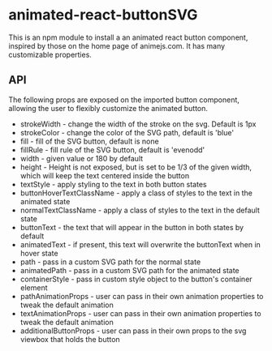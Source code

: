 # animated-react-buttonSVG
This is an npm module to install a an animated react button component, inspired by those on the  home page of animejs.com. It has many customizable properties.


## API
The following props are exposed on the imported button component, allowing the user to flexibly customize the animated button.

* strokeWidth              - change the width of the stroke on the svg. Default is 1px
* strokeColor              - change the color of the SVG path, default is 'blue'
* fill                     - fill of the SVG button, default is none
* fillRule                 - fill rule of the SVG button, default is 'evenodd'
* width                    - given value or 180 by default
* height                   - Height is not exposed, but is set to be 1/3 of the given width,
                             which will keep the text centered inside the button
* textStyle                - apply styling to the text in both button states
* buttonHoverTextClassName - apply a class of styles to the text in the animated state
* normalTextClassName      - apply a class of styles to the text in the default state
* buttonText               - the text that will appear in the button in both states by default
* animatedText             - if present, this text will overwrite the buttonText when in hover state
* path                     - pass in a custom SVG path for the normal state
* animatedPath             - pass in a custom SVG path for the animated state
* containerStyle           - pass in custom style object to the button's container element
* pathAnimationProps       - user can pass in their own animation properties to tweak the default animation
* textAnimationProps       - user can pass in their own animation properties to tweak the default animation
* additionalButtonProps    - user can pass in their own props to the svg viewbox that holds the button
